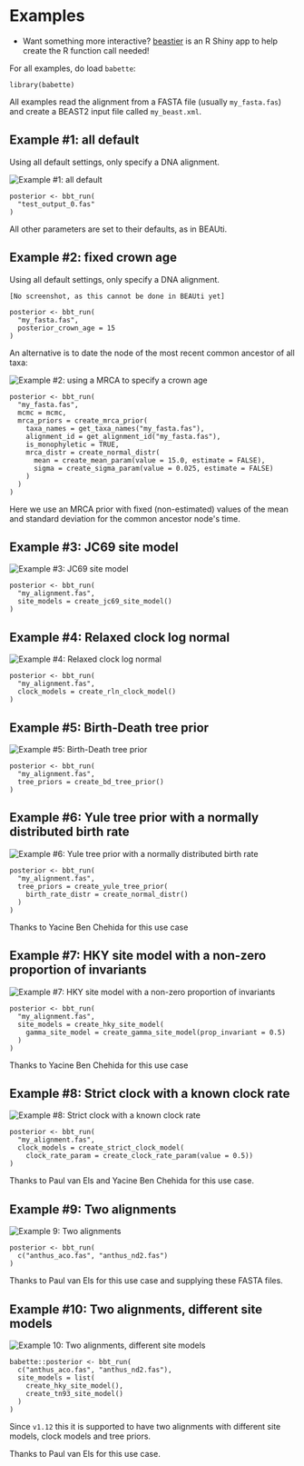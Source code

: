 # Examples

 * Want something more interactive? [beastier](https://github.com/richelbilderbeek/lumier) 
   is an R Shiny app to help create the R function call needed!

For all examples, do load `babette`:

```
library(babette)
```

All examples read the alignment from a FASTA file (usually `my_fasta.fas`) 
and create a BEAST2 input file called `my_beast.xml`.

## Example #1: all default

Using all default settings, only specify a DNA alignment.

![Example #1: all default](all_default.png)

```
posterior <- bbt_run(
  "test_output_0.fas"
)
```

All other parameters are set to their defaults, as in BEAUti.

## Example #2: fixed crown age

Using all default settings, only specify a DNA alignment.

```
[No screenshot, as this cannot be done in BEAUti yet]
```

```
posterior <- bbt_run(
  "my_fasta.fas",
  posterior_crown_age = 15
)
```

An alternative is to date the node of the most recent common ancestor
of all taxa:

![Example #2: using a MRCA to specify a crown age](mrca_crown_age.png)

```{r example_2_mrca, cache=FALSE}
posterior <- bbt_run(
  "my_fasta.fas",
  mcmc = mcmc,
  mrca_priors = create_mrca_prior(
    taxa_names = get_taxa_names("my_fasta.fas"),
    alignment_id = get_alignment_id("my_fasta.fas"),
    is_monophyletic = TRUE,
    mrca_distr = create_normal_distr(
      mean = create_mean_param(value = 15.0, estimate = FALSE),
      sigma = create_sigma_param(value = 0.025, estimate = FALSE)
    )
  )
)
```

Here we use an MRCA prior with fixed (non-estimated) values of the mean
and standard deviation for the common ancestor node's time.


## Example #3: JC69 site model

![Example #3: JC69 site model](jc69_2_4.png)

```
posterior <- bbt_run(
  "my_alignment.fas",
  site_models = create_jc69_site_model()
)
```

## Example #4: Relaxed clock log normal

![Example #4: Relaxed clock log normal](rln_2_4.png)

```{r example_4}
posterior <- bbt_run(
  "my_alignment.fas",
  clock_models = create_rln_clock_model()
)
```

## Example #5: Birth-Death tree prior

![Example #5: Birth-Death tree prior](bd_2_4.png)

```{r example_5}
posterior <- bbt_run(
  "my_alignment.fas",
  tree_priors = create_bd_tree_prior() 
)
```

## Example #6: Yule tree prior with a normally distributed birth rate

![Example #6: Yule tree prior with a normally distributed birth rate](birth_rate_normal_2_4.png)

```{r example_6}
posterior <- bbt_run(
  "my_alignment.fas",
  tree_priors = create_yule_tree_prior(
    birth_rate_distr = create_normal_distr()
  ) 
)
```

Thanks to Yacine Ben Chehida for this use case

## Example #7: HKY site model with a non-zero proportion of invariants

![Example #7: HKY site model with a non-zero proportion of invariants](hky_prop_invariant_0_5_2_4.png)

```{r example_7}
posterior <- bbt_run(
  "my_alignment.fas",
  site_models = create_hky_site_model(
    gamma_site_model = create_gamma_site_model(prop_invariant = 0.5)
  )
)
```

Thanks to Yacine Ben Chehida for this use case

## Example #8: Strict clock with a known clock rate

![Example #8: Strict clock with a known clock rate](strict_clock_rate_0_5_2_4.png)

```{r example_8}
posterior <- bbt_run(
  "my_alignment.fas",
  clock_models = create_strict_clock_model(
    clock_rate_param = create_clock_rate_param(value = 0.5)) 
)
```

Thanks to Paul van Els and Yacine Ben Chehida for this use case.

## Example #9: Two alignments

![Example 9: Two alignments](anthus_2_4.png)

```{r example_9}
posterior <- bbt_run(
  c("anthus_aco.fas", "anthus_nd2.fas")
)
```

Thanks to Paul van Els for this use case and supplying these FASTA files.

## Example #10: Two alignments, different site models

![Example 10: Two alignments, different site models](aco_hky_nd2_tn93.png)

```{r example_10}
babette::posterior <- bbt_run(
  c("anthus_aco.fas", "anthus_nd2.fas"),
  site_models = list(
    create_hky_site_model(), 
    create_tn93_site_model()
  )
)
```

Since `v1.12` this it is supported to have two alignments with different site models, clock models and tree priors.

Thanks to Paul van Els for this use case.
